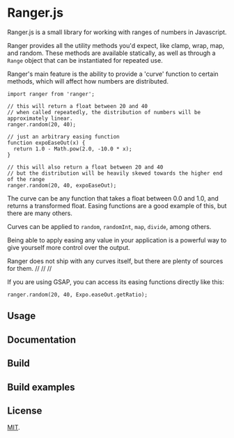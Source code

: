 # Ranger.js

Ranger.js is a small library for working with ranges of numbers in Javascript.

Ranger provides all the utility methods you'd expect, like clamp, wrap, map, and random.
These methods are available statically, as well as through a `Range` object that can be instantiated for repeated use.

Ranger's main feature is the ability to provide a 'curve' function to certain methods, which will affect how numbers are distributed.

    import ranger from 'ranger';
        
    // this will return a float between 20 and 40
    // when called repeatedly, the distribution of numbers will be approximately linear. 
    ranger.random(20, 40);
        
    // just an arbitrary easing function    
    function expoEaseOut(x) {
      return 1.0 - Math.pow(2.0, -10.0 * x);
    }
        
    // this will also return a float between 20 and 40
    // but the distribution will be heavily skewed towards the higher end of the range
    ranger.random(20, 40, expoEaseOut);

The curve can be any function that takes a float between 0.0 and 1.0, and returns a transformed float.
Easing functions are a good example of this, but there are many others.

Curves can be applied to `random`, `randomInt`, `map`, `divide`, among others.

Being able to apply easing any value in your application is a powerful way to give yourself more control over the output.

Ranger does not ship with any curves itself, but there are plenty of sources for them.
//
//
//

If you are using GSAP, you can access its easing functions directly like this:

    ranger.random(20, 40, Expo.easeOut.getRatio);

## Usage

## Documentation



## Build

## Build examples

## License

[MIT](LICENSE).
